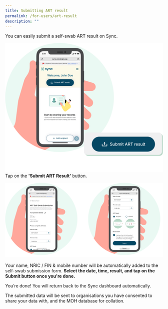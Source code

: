 ```yaml
---
title: Submitting ART result
permalink: /for-users/art-result
description: ""
---
```

You can easily submit a self-swab ART result on Sync. 

![](/images/guide/ART%20result1.png)
Tap on the **'Submit ART Result'** button. 

![](/images/guide/ART%20result2.png)

Your name, NRIC / FIN & mobile number will be automatically added to the self-swab submission form. **Select the date, time, result, and tap on the Submit button once you're done.**

You’re done! You will return back to the Sync dashboard automatically. 

The submitted data will be sent to organisations you have consented to share your data with, and the MOH database for collation.